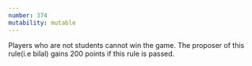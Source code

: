 ```yaml
---
number: 374
mutability: mutable
---
```


Players who are not students cannot win the game. The proposer of this rule(i.e bilal) gains 200 points if this rule is passed.
